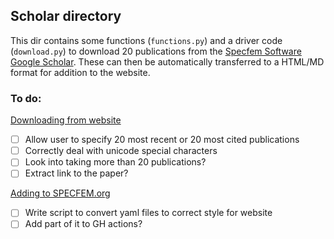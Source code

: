 ## Scholar directory

This dir contains some functions (```functions.py```) and a driver code (```download.py```) to download 20 publications from the [Specfem Software Google Scholar](https://scholar.google.com/citations?user=bvjzHdUAAAAJ). These can then be automatically transferred to a HTML/MD format for addition to the website.

### To do: 
<u> Downloading from website </u>

- [ ] Allow user to specify 20 most recent or 20 most cited publications
- [ ] Correctly deal with unicode special characters
- [ ] Look into taking more than 20 publications? 
- [ ] Extract link to the paper?

<u> Adding to SPECFEM.org </u>

- [ ] Write script to convert yaml files to correct style for website
- [ ] Add part of it to GH actions? 
